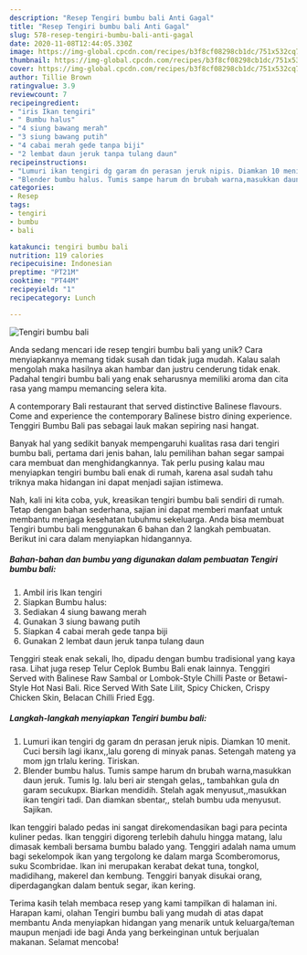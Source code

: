 ```yaml
---
description: "Resep Tengiri bumbu bali Anti Gagal"
title: "Resep Tengiri bumbu bali Anti Gagal"
slug: 578-resep-tengiri-bumbu-bali-anti-gagal
date: 2020-11-08T12:44:05.330Z
image: https://img-global.cpcdn.com/recipes/b3f8cf08298cb1dc/751x532cq70/tengiri-bumbu-bali-foto-resep-utama.jpg
thumbnail: https://img-global.cpcdn.com/recipes/b3f8cf08298cb1dc/751x532cq70/tengiri-bumbu-bali-foto-resep-utama.jpg
cover: https://img-global.cpcdn.com/recipes/b3f8cf08298cb1dc/751x532cq70/tengiri-bumbu-bali-foto-resep-utama.jpg
author: Tillie Brown
ratingvalue: 3.9
reviewcount: 7
recipeingredient:
- "iris Ikan tengiri"
- " Bumbu halus"
- "4 siung bawang merah"
- "3 siung bawang putih"
- "4 cabai merah gede tanpa biji"
- "2 lembat daun jeruk tanpa tulang daun"
recipeinstructions:
- "Lumuri ikan tengiri dg garam dn perasan jeruk nipis. Diamkan 10 menit. Cuci bersih lagi ikanx,,lalu goreng di minyak panas. Setengah mateng ya mom jgn trlalu kering. Tiriskan."
- "Blender bumbu halus. Tumis sampe harum dn brubah warna,masukkan daun jeruk. Tumis lg. lalu beri air stengah gelas,, tambahkan gula dn garam secukupx. Biarkan mendidih. Stelah agak menyusut,,masukkan ikan tengiri tadi. Dan diamkan sbentar,, stelah bumbu uda menyusut. Sajikan."
categories:
- Resep
tags:
- tengiri
- bumbu
- bali

katakunci: tengiri bumbu bali 
nutrition: 119 calories
recipecuisine: Indonesian
preptime: "PT21M"
cooktime: "PT44M"
recipeyield: "1"
recipecategory: Lunch

---
```



![Tengiri bumbu bali](https://img-global.cpcdn.com/recipes/b3f8cf08298cb1dc/751x532cq70/tengiri-bumbu-bali-foto-resep-utama.jpg)

Anda sedang mencari ide resep tengiri bumbu bali yang unik? Cara menyiapkannya memang tidak susah dan tidak juga mudah. Kalau salah mengolah maka hasilnya akan hambar dan justru cenderung tidak enak. Padahal tengiri bumbu bali yang enak seharusnya memiliki aroma dan cita rasa yang mampu memancing selera kita.

A contemporary Bali restaurant that served distinctive Balinese flavours. Come and experience the contemporary Balinese bistro dining experience. Tenggiri Bumbu Bali pas sebagai lauk makan sepiring nasi hangat.

Banyak hal yang sedikit banyak mempengaruhi kualitas rasa dari tengiri bumbu bali, pertama dari jenis bahan, lalu pemilihan bahan segar sampai cara membuat dan menghidangkannya. Tak perlu pusing kalau mau menyiapkan tengiri bumbu bali enak di rumah, karena asal sudah tahu triknya maka hidangan ini dapat menjadi sajian istimewa.


Nah, kali ini kita coba, yuk, kreasikan tengiri bumbu bali sendiri di rumah. Tetap dengan bahan sederhana, sajian ini dapat memberi manfaat untuk membantu menjaga kesehatan tubuhmu sekeluarga. Anda bisa membuat Tengiri bumbu bali menggunakan 6 bahan dan 2 langkah pembuatan. Berikut ini cara dalam menyiapkan hidangannya.

<!--inarticleads1-->

##### Bahan-bahan dan bumbu yang digunakan dalam pembuatan Tengiri bumbu bali:

1. Ambil iris Ikan tengiri
1. Siapkan  Bumbu halus:
1. Sediakan 4 siung bawang merah
1. Gunakan 3 siung bawang putih
1. Siapkan 4 cabai merah gede tanpa biji
1. Gunakan 2 lembat daun jeruk tanpa tulang daun


Tenggiri steak enak sekali, lho, dipadu dengan bumbu tradisional yang kaya rasa. Lihat juga resep Telur Ceplok Bumbu Bali enak lainnya. Tenggiri Served with Balinese Raw Sambal or Lombok-Style Chilli Paste or Betawi-Style Hot Nasi Bali. Rice Served With Sate Lilit, Spicy Chicken, Crispy Chicken Skin, Belacan Chilli Fried Egg. 

<!--inarticleads2-->

##### Langkah-langkah menyiapkan Tengiri bumbu bali:

1. Lumuri ikan tengiri dg garam dn perasan jeruk nipis. Diamkan 10 menit. Cuci bersih lagi ikanx,,lalu goreng di minyak panas. Setengah mateng ya mom jgn trlalu kering. Tiriskan.
1. Blender bumbu halus. Tumis sampe harum dn brubah warna,masukkan daun jeruk. Tumis lg. lalu beri air stengah gelas,, tambahkan gula dn garam secukupx. Biarkan mendidih. Stelah agak menyusut,,masukkan ikan tengiri tadi. Dan diamkan sbentar,, stelah bumbu uda menyusut. Sajikan.


Ikan tenggiri balado pedas ini sangat direkomendasikan bagi para pecinta kuliner pedas. Ikan tenggiri digoreng terlebih dahulu hingga matang, lalu dimasak kembali bersama bumbu balado yang. Tenggiri adalah nama umum bagi sekelompok ikan yang tergolong ke dalam marga Scomberomorus, suku Scombridae. Ikan ini merupakan kerabat dekat tuna, tongkol, madidihang, makerel dan kembung. Tenggiri banyak disukai orang, diperdagangkan dalam bentuk segar, ikan kering. 

Terima kasih telah membaca resep yang kami tampilkan di halaman ini. Harapan kami, olahan Tengiri bumbu bali yang mudah di atas dapat membantu Anda menyiapkan hidangan yang menarik untuk keluarga/teman maupun menjadi ide bagi Anda yang berkeinginan untuk berjualan makanan. Selamat mencoba!
